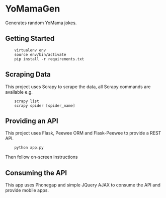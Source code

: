 YoMamaGen
=========
Generates random YoMama jokes.

Getting Started
---------------

```
    virtualenv env
    source env/bin/activate
    pip install -r requirements.txt
```

Scraping Data
-------------

This project uses Scrapy to scrape the data, all Scrapy commands are available e.g.

```
    scrapy list
    scrapy spider [spider_name]
```

Providing an API
----------------

This project uses Flask, Peewee ORM and Flask-Peewee to provide a REST API.

```
    python app.py
```

Then follow on-screen instructions

Consuming the API
-----------------

This app uses Phonegap and simple JQuery AJAX to consume the API and provide mobile apps.


